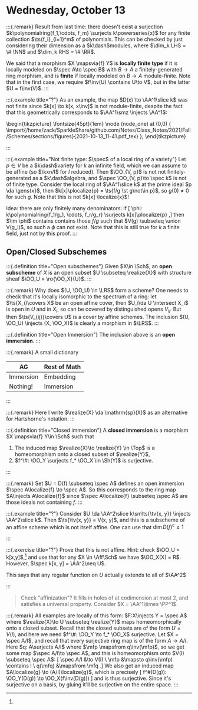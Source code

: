 # Wednesday, October 13

:::{.remark}
Result from last time: there doesn't exist a surjection $k\polynomialring{f_1,\cdots, f_m} \surjects k\powerseries{x}$ for any finite collection $\ts{f_i}_{i=1}^m$ of polynomials.
This can be checked by just considering their dimension as a $k\dash$modules, where $\dim_k LHS = \# \NN$ and $\dim_k RHS = \# \RR$.

We said that a morphism $X \mapsvia{f} Y$ is **locally finite type** if it is locally modeled on $\spec A\to \spec B$ with $B\to A$ a finitely-generated ring morphism, and is **finite** if locally modeled on $B \to A$ module-finite.
Note that in the first case, we require $f\inv(U) \contains U\to V$, but in the latter $U = f\inv(V)$.
:::

:::{.example title="?"}
As an example, the map $D(x) \to \AA^1\slice k$ was not finite since $k[x] \to k[x, x\inv]$ is not module-finite, despite the fact that this geometrically corresponds to $\AA^1\smz \injects \AA^1$:

\begin{tikzpicture}
\fontsize{45pt}{1em} 
\node (node_one) at (0,0) { \import{/home/zack/SparkleShare/github.com/Notes/Class_Notes/2021/Fall/Schemes/sections/figures}{2021-10-13_11-41.pdf_tex} };
\end{tikzpicture}

:::

:::{.example title="Not finite type: $\spec$ of a local ring of a variety"}
Let $p \in V$ be a $k\dash$variety for $k$ an infinite field, which we can assume to be affine (so $\kxn/I$ for $I$ reduced).
Then $\OO_{V, p}$ is not not finitely-generated as a $k\dash$algebra, and $\spec \OO_{V, p}\to \spec k$ is not of finite type.
Consider the local ring of $\AA^1\slice k$ at the prime ideal $p \da \gens{x}$, then $k[x]\plocalize{p} = \ts{f/g \st g\not\in p}$, so $g(0) \neq 0$ for such $g$.
Note that this is not $k[x] \localize{x}$!

Idea: there are only finitely many denominators: if 
\[
\phi: k\polynomialring{f_1/g_1, \cdots, f_r/g_r} \surjects k[x]\plocalize{p}
,\]
then $\im \phi$ contains contains those $f/g$ such that $V(g) \subseteq \union V(g_i)$, so such a $\phi$ can not exist.
Note that this is still true for $k$ a finite field, just not by this proof.
:::

## Open/Closed Subschemes

:::{.definition title="Open subschemes"}
Given $X\in \Sch$, an **open subscheme** of $X$ is an open subset $U \subseteq \realize{X}$ with structure sheaf $\OO_U = \ro{\OO_X}{U}$.
:::

:::{.remark}
Why does $(U, \OO_U) \in \LRS$ form a scheme?
One needs to check that it's locally isomorphic to the spectrum of a ring: let $\ts{X_i}\covers X$ be an open affine cover, then $U_i\da U \intersect X_i$ is open in $U$ and in $X_i$, so can be covered by distinguished opens $V_{ij}$.
But then $\ts{V_{ij}}\covers U$ is a cover by affine schemes.
The inclusion $(U, \OO_U) \injects (X, \OO_X)$ is clearly a morphism in $\LRS$.
:::

:::{.definition title="Open Immersion"}
The inclusion above is an **open immersion**.
:::

:::{.remark}
A small dictionary

| AG        | Rest of Math |
|-----------|--------------|
| Immersion | Embedding    |
| Nothing!  | Immersion    |

:::

:::{.remark}
Here I write $\realize{X} \da \mathrm{sp}(X)$ as an alternative for Hartshorne's notation.
:::

:::{.definition title="Closed immersion"}
A **closed immersion** is a morphism $X \mapsvia{f} Y\in \Sch$ such that 

1. The induced map $\realize{X}\to \realize{Y} \in \Top$ is a homeomorphism onto a closed subset of $\realize{Y}$, 
2. $f^\#: \OO_Y \surjects f_* \OO_X \in \Sh(Y)$ is surjective.

:::

:::{.remark}
Set $U = D(f) \subseteq \spec A$ defines an open immersion $\spec A\localize{f} \to \spec A$.
So this corresponds to the ring map $A\injects A\localize{f}$ since $\spec A\localize{f} \subseteq \spec A$ are those ideals not containing $f$.
:::

:::{.example title="?"}
Consider $U \da \AA^2\slice k\sm\ts{\tv{x, y}} \injects \AA^2\slice k$.
Then $\ts{\tv{x, y}} = V(x, y)$, and this is a subscheme of an affine scheme which is not itself affine.
One can use that $\dim D(f)^c \geq 1$

:::

:::{.exercise title="?"}
Prove that this is not affine.
Hint: check $\OO_U = k[x,y]$,[^closed_regular]
and use that for any $X \in \Aff\Sch$ we have $\OO_X(X) = R$.
However, $\spec k[x, y] = \AA^2\neq U$.

[^closed_regular]: 
This says that any regular function on $U$ actually extends to all of $\AA^2$

:::

> Check "affinization"? It fills in holes of at codimension at most 2, and satisfies a universal property.
> Consider $X = \AA^1\times \PP^1$.

:::{.remark}
All examples are locally of this form: $F:X\injects Y = \spec A$ where $\realize{X}\to U \subseteq \realize{Y}$ maps homeomorphically onto a closed subset.
Recall that the closed subsets are of the form $U = V(I)$, and here we need $f^\#: \OO_Y \to f_* \OO_X$ surjective.
Let $X = \spec A/I$, and recall that every surjective ring map is of the form $A\to A/I$.
Here $q: A\surjects A/I$ where $\mfp \mapsfrom q\inv(\mfp)$, so we get some map $\spec A/I\to \spec A$, and this is homeomorphism onto $V(I) \subseteq \spec A$:
\[
\spec A/I &\to V(I) \\
\mfp &\mapsto q\inv(\mfp) \contains I \\
q(\mfq) &\mapsfrom \mfq
.\]
We also get an induced map $A\localize{g} \to (A/I)\localize{g}$, which is precisely 
\[
f^\#(D(g)): \OO_Y(D(g)) \to \OO_X(f\inv(D(g)))
\]
and is thus surjective.
Since it's surjective on a basis, by gluing it'll be surjective on the entire space.
:::


